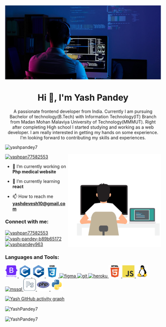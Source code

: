 [![MasterHead](image.jpg)](https://yashpandey.netlify.app/)
<h1 align="center">Hi 👋, I'm Yash Pandey</h1>
<p align="center">A passionate frontend developer from India. Currently I am pursuing Bachelor of technology(B.Tech) with Information Technology(IT) Branch from Madan Mohan Malaviya University of Technology(MMMUT). Right after completing High school I started studying and working as a web developer. I am really interested in getting my hands on some experience. I'm looking forward to contributing my skills and experiences.</p>

<p align="left"> <img src="https://komarev.com/ghpvc/?username=yashpandey7&label=Profile%20views&color=0e75b6&style=flat" alt="yashpandey7" /> </p>

<img align="right" alt="Coding" width="300"  src="code.gif">

<p align="left"> <a href="https://twitter.com/yashpan77582553" target="blank"><img src="https://img.shields.io/twitter/follow/yashpan77582553?logo=twitter&style=for-the-badge" alt="yashpan77582553" /></a> </p>

- 🔭 I’m currently working on **Php medical website**

- 🌱 I’m currently learning **react**
  
- 📫 How to reach me **yashdevesh10@gmail.com**

<h3 align="left">Connect with me:</h3>
<p align="left">
<a href="https://twitter.com/yashpan77582553" target="blank"><img align="center" src="https://raw.githubusercontent.com/rahuldkjain/github-profile-readme-generator/master/src/images/icons/Social/twitter.svg" alt="yashpan77582553" height="30" width="40" /></a>
<a href="https://linkedin.com/in/yash-pandey-b89b65172" target="blank"><img align="center" src="https://raw.githubusercontent.com/rahuldkjain/github-profile-readme-generator/master/src/images/icons/Social/linked-in-alt.svg" alt="yash-pandey-b89b65172" height="30" width="40" /></a>
<a href="https://instagram.com/yashpandey963" target="blank"><img align="center" src="https://raw.githubusercontent.com/rahuldkjain/github-profile-readme-generator/master/src/images/icons/Social/instagram.svg" alt="yashpandey963" height="30" width="40" /></a>
</p>

<h3 align="left">Languages and Tools:</h3>
<p align="left"> <a href="https://getbootstrap.com" target="_blank" rel="noreferrer"> <img src="https://raw.githubusercontent.com/devicons/devicon/master/icons/bootstrap/bootstrap-plain-wordmark.svg" alt="bootstrap" width="40" height="40"/> </a> <a href="https://www.cprogramming.com/" target="_blank" rel="noreferrer"> <img src="https://raw.githubusercontent.com/devicons/devicon/master/icons/c/c-original.svg" alt="c" width="40" height="40"/> </a> <a href="https://www.w3schools.com/cpp/" target="_blank" rel="noreferrer"> <img src="https://raw.githubusercontent.com/devicons/devicon/master/icons/cplusplus/cplusplus-original.svg" alt="cplusplus" width="40" height="40"/> </a> <a href="https://www.w3schools.com/css/" target="_blank" rel="noreferrer"> <img src="https://raw.githubusercontent.com/devicons/devicon/master/icons/css3/css3-original-wordmark.svg" alt="css3" width="40" height="40"/> </a> <a href="https://www.figma.com/" target="_blank" rel="noreferrer"> <img src="https://www.vectorlogo.zone/logos/figma/figma-icon.svg" alt="figma" width="40" height="40"/> </a> <a href="https://git-scm.com/" target="_blank" rel="noreferrer"> <img src="https://www.vectorlogo.zone/logos/git-scm/git-scm-icon.svg" alt="git" width="40" height="40"/> </a> <a href="https://heroku.com" target="_blank" rel="noreferrer"> <img src="https://www.vectorlogo.zone/logos/heroku/heroku-icon.svg" alt="heroku" width="40" height="40"/> </a> <a href="https://www.w3.org/html/" target="_blank" rel="noreferrer"> <img src="https://raw.githubusercontent.com/devicons/devicon/master/icons/html5/html5-original-wordmark.svg" alt="html5" width="40" height="40"/> </a> <a href="https://developer.mozilla.org/en-US/docs/Web/JavaScript" target="_blank" rel="noreferrer"> <img src="https://raw.githubusercontent.com/devicons/devicon/master/icons/javascript/javascript-original.svg" alt="javascript" width="40" height="40"/> </a> <a href="https://www.linux.org/" target="_blank" rel="noreferrer"> <img src="https://raw.githubusercontent.com/devicons/devicon/master/icons/linux/linux-original.svg" alt="linux" width="40" height="40"/> </a> <a href="https://www.microsoft.com/en-us/sql-server" target="_blank" rel="noreferrer"> <img src="https://www.svgrepo.com/show/303229/microsoft-sql-server-logo.svg" alt="mssql" width="40" height="40"/> </a> <a href="https://www.photoshop.com/en" target="_blank" rel="noreferrer"> <img src="https://raw.githubusercontent.com/devicons/devicon/master/icons/photoshop/photoshop-line.svg" alt="photoshop" width="40" height="40"/> </a> <a href="https://www.php.net" target="_blank" rel="noreferrer"> <img src="https://raw.githubusercontent.com/devicons/devicon/master/icons/php/php-original.svg" alt="php" width="40" height="40"/> </a> <a href="https://www.python.org" target="_blank" rel="noreferrer"> <img src="https://raw.githubusercontent.com/devicons/devicon/master/icons/python/python-original.svg" alt="python" width="40" height="40"/> </a> </p>

[![Yash GitHub activity graph](https://activity-graph.herokuapp.com/graph?username=YashPandey7&&theme=xcode)](https://github.com/YashPandey7)

<p><img align="center" src="https://github-readme-stats.vercel.app/api?username=YashPandey7&show_icons=true&locale=en&theme=tokyonight" alt="YashPandey7" /></p>

<p><img align="center" src="https://github-readme-streak-stats.herokuapp.com/?user=YashPandey7&&theme=tokyonight" alt="YashPandey7" /></p>
